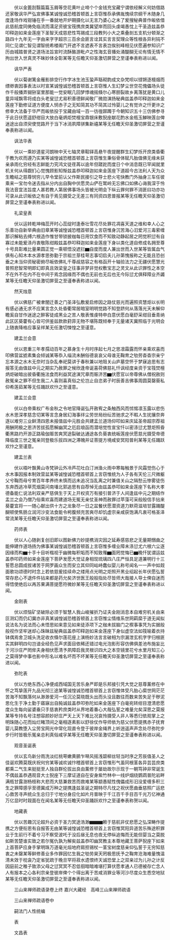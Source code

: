 <!-- { "loadSidebar": true } -->
　　伏以金篦刮翳篇篇玉屑等空花黄叶止啼个个金钱充宝藏宁谓依经解义何妨借路还家敬讽华严弘宣佛事某诚惶诚恐稽首顿首上言窃惟忝承佛胤愧续宗纲干木随身几度逢场作戏钳锤在手一番就地开炉期摄化以无言乃婆心之未了爰搜秘典普作皈依借此慈航度同俦免临流而濡足资彼宝筏携庶类冀望岸而回头虔竭愚忱上干圣造兹盖恭叩释迦如来金莲座下圣智天成慈悲性笃锡成三段教列小大之乘叠剖五支机分顿渐之路四十九年无一字由来字字超宗三百余会匪言诠其实言言契理众等性根各异利钝不同仁见谓仁智见谓智统希楼阁门开遮不言遮表不言表岂俟别峰相见伏愿遍参知识广历由城踏普贤之道场法旨宣时流酥酪游毗卢之性海玄音播处涌醍醐无论有情无情不拘出世入世真灵不昧妙体全彰某等无任瞻天仰圣激切屏营之至谨奉表称进以闻。

　　讽华严表

　　伏以菊谢篱金雁影排空行作字冰生池玉蛩声聒砌韵成文杂梵呗以铿锵逐檀烟而缥缈衷因事表法以时宣某诚惶诚恐稽首顿首上言窃惟人生幻梦尘世空花傀儡场头徒作千般播弄猢狲室里那能一觉安眠几回梦悸魂摇倏尔心寒胆裂故乡离落犹是黄口儿童异域飘零将成白头老叟愆尤易积善德鲜闻敬厂微勋演扬秘典兹盖恭叩释迦如来金莲座下勤修证道方便度人悯赤子之无知简其功不简其过怜婴儿之有觉许之忏更许之修幸大法备于华严而皈依投于宝藏由域一百一彷徨踯躅于今朝知识五十三仿佛参寻于此日伏愿遥舒绀目大放白毫炳炬焚檀宝鼎银床敷猊座献花酌水金瓶玉觯映莲台俾迷途出自须臾使觉路开于当下冰消夙障骈集新禧某等无任瞻天仰圣激切屏营之至谨奉表称进以闻。

　　讽法华表

　　伏以一乘妙道星河朗映中天七轴灵章鞀铎高悬午夜提醒群生幻梦烁开庶类昏衢于教为欢而遵乃实某等诚惶诚恐稽首顿首上言窃惟生秉俗骨体赋凡胎值佛无缘未获亲承雨化穷经有志鲜能力究鸿文徒荏苒以逾年但蹉跎而度日个中消息既已罕闻就里机关何从得觑扪心觉愧顾影知惭兹盖恭叩释迦如来金莲座下道超今古法利人天为众生瞻岵之慈尊悯穷儿早令堂前认父作斯民接引之导士悲火宅快教门外抽身三车任彼乘来一宝勿令迷去指从分内出自胸中伏愿灵山俨在鹫岭无忘佛口如佛心诲我深于怜我法音宜法旨度人甚若教人第居佛事场头皆被光明会下纵云罪何罪不消匪曰功亦功可录从此识皈依之有自于焉见摄受之无差三有同资四恩普报某等无任瞻天仰圣激切屏营之至谨奉表称进以闻。

　　礼梁皇表

　　伏以运转乾坤梅蕊开时心蕊绽时逢泰壮雪花尽处罪花凋喜天道之维和幸人心之乐善功自新举典由旧章某等诚惶诚恐稽首顿首上言窃惟身沉苦海心汩爱河三毒萦缠那识解粘去缚六根造作惟甘带锁披枷每日用饮食而不知致动静起居之罔觉积愆有自寡过未能爰涤丹衷敬陈绀殿兹盖恭叩释迦如来金莲座下身以类化道自修成名拥至尊十号具彰难比量果圆正觉一乘顿悟没遮拦▆自度而度人兼出世而入世某等皆属血气俱有心知木本水源孝思弥勤于宗祖兰芽桂萼志事切启夫儿孙第愧报称之无能且恐创垂之未当仰资秘密俯尽皈依佛礼千尊觇慈容之有格函开十轴验法力之无疆伏愿慧光普照悲智常明即幻即真且效梁皇之往事非梦非觉权敷宝志之灵文从此识罪性之本空不在外不在内不在中间于焉念因缘而不偶也无前也无后也无今际愆尤俱释障业齐蠲某等无任瞻天仰圣激切屏营之至谨奉表称进以闻。

　　然天烛意

　　伏以佛慈广被聿闇迁善之门圣泽弘敷爰启修因之路仗慈光而遍照资慧炬以长明有感必通无求不应某言念久处昏衢常居暗室明明觉路不知登跻何从落落光天未解仰瞻奚自甘作迷途之醉客徒成黑业之苦人敬表惟虔特申白意伏愿白毫舒采绀目垂青纳此区区葵藿有心皆可供鉴兹款款葑菲无物不堪陈既倾奉于无量诸天冀照临于光明会上随衷降格应事呈祥某无任激切悚惶之至谨意。

　　建盂兰会意

　　伏以恩重三年孝孺动百年之慕身生十月时序起七月之思凛霜露而怀亲乘欢喜而叩佛营盆摅素集会倾诚某等忝入缁流未酬俗德哀哀父母谁无鞠育之劬劳杳杳宗亲宁忘本源之水木无奈时当杂乱奉祀莫讲于春秋兼以地阻关山庐墓空怀于梦寐追思有志报答无由值兹中元之期实乃赦罪之候欣逢帝诞喜荷佛慈礼忏讽经度亲资于宝筏焚檀炳炬破暗出彼昏衢施法食而利益冥途演咒章而赈济苦▆伏愿官以帝尊佛从僧祝赦则赦冤亲之罪不但生我二人喜则喜真俗之伦岂止自恣弟子时辰善吉佛事周圆莫罄葵私仰希莲茹某等无任踊跃欢忭之至谨意。

　　建盂兰会意

　　伏以白帝乘权广布金秋之令地官降诞弘开赦宥之条触西风而怵惕凛玉露以悲伤水木思深孝慈念切某等言念身居幻海事绊尘劳世局纷纭苦驰求之不暇人生扰攘奈奔逐以难穷三业鲜清四恩未报值兹中元胜会共建盂兰道场仰叩如来庆延圣帝超宗荐祖用酬罔极之恩济苦拔孤愿解幽冥之厄启琅函而潜培觉性宣宝忏以密涤愆尤慧炬照昏衢黑路灼开游正路瑜伽赈苦爽冥途裂破达通途各负葵衷统皈莲座伏愿慈光摄受帝德降临度三世之冤亲同登极乐拔四洲之滞魄并证菩提方境咸安冥阳普利某等无任踊跃欢忭之至谨意。

　　建盂兰表

　　伏以梧叶飘黄山寺梵钟云外冷芦花吐白汀洲渔火雨中寒每触景于风霜觉伤心于水木事因报本制效营盆某等诚惶诚恐稽首顿首上言窃惟统为人子各有天伦三尺微躯父兮鞠而母兮育百年孝养终未慎而远未追况当乱离之时兼值关山之隔愁云惨雾徒伤东奔西逃冷草荒烟莫问南墦北郭追思有自荐悼无由兹盖恭叩如来金莲座下名称大孝德备能仁说法利双亲严慈俱生于天上开权资万有接引普济于人间逢兹中元之期结作盂兰之会乃僧乃俗乘欢喜而建道场无冤无亲仗圣神而赦罪过苹藻可采般般信手拈来葵藿宜将一一随心献出供十方之龙象尽一日之盆餐伏愿潜资道力默荷滋培甘露踊醍醐顿使焦肠立润河沙变法食能令枵腹频充苦爽尽却饥虚宗亲咸获饱满凡衷可格圣泽常流某等无任瞻天仰圣激切屏营之至谨奉表称进以闻。

　　药师表

　　伏以人心随剥复创旧即以图新佛力妙提槜消灾因之延寿感慈悲之无量期悃曲之能伸建作道场扬为佛事某诚惶诚恐稽首顿首上言窃惟多缠业障未涤愆尤六根六尘逐因缘而构▆十手十目听楷视于幽微每积垢而不知致罹▆面罔觉悔已▆晚忏犹谓运兹盖恭叩药师如来金莲座下菩萨发愿大觉证身相现琉璃四八庄严恒具足道兼明行十三誓愿总圆成拔诸苦于网罗画众生而安立其仰同岵峙蠢似婴儿称号闻名一一声中如觌面歌功颂德时时念上若依慈爰挂续命之缕用点光明之炬照开黑业绍起长年伏愿弘誓常存悲心不退件件拈来都是药允矣济世医王般般指处尽皆师大哉接人导士俾自迷而得悟使绝后以再苏果满菩提愿符微妙某等无任瞻天仰圣激切屏营之至谨奉表称进以闻。

　　金刚表

　　伏以烦恼矿坚破除必须于智慧人我山峻摧折乃证夫金刚消息本自难穷机关由来叵测幻而仍幻冀亦非真某诚惶诚恐稽首顿首上言窃惟尘情维系世网羁縻于道无闻拟说法名为说法而心未悟思如来意见如来徒添项下之枷未拔脑门之楔事事凭为实据般般视作坚牢迷却心珠昧兹秘典兹盖恭叩释迦如来金莲座下身似虚空法如筏喻着衣持钵偶焉舍卫城头洗足收衣倏尔莲花座上演杨妙法言言破相为宗漏泄玄机字字归根匪实其鲜明四句岂谙全经色见声求面目依稀还错过电光泡影形容仿佛俱差池布施妄比于河沙庄严罔侔夫身相伏愿清予夙障启我灵根识四大之本空镜里花兮水里月知三心之莫得梦中事也影中形名以难名坏而不坏某等无任瞻天仰圣激切屏营之至谨奉表称进以闻。

　　弥陀表

　　伏以方绝东西心净便成西域国无苦乐身严即是乐邦接引凭大觉之慈尊薰修在中怀之笃挚莲开九品光彻三途某等诚惶诚恐稽首顿首上言窃惟体受凡胎心縻世网茫茫苦海不知飘落何从渺渺爱河一任沉沦莫晓既头出而头没且数往而数来苦失足于秽泥思化生于净土勤于寤寐出自肫诚兹盖恭叩弥陀如来金莲座下白毫宛转绀目澄清悲愿度众生每向娑婆垂只手慈衷矜庶类时从界地着番心大哉弘誓之难量允矣深思之莫报某等专持名号注想容颜妙好庄严天上天下难比况哀怜摄受人非人等悉归依观掌上之明珠随心花而灿烂睹顶间之毫相逐素影以舒徐仗作导师依为慈父伏愿提携赤子抚育婴儿莫教堕入尘劳宝网光中常化现直令登于彼岸金绳界上听逍遥声声念处尽弥陀步步行时皆极乐冤亲总利真俗咸孚某等无任瞻天仰圣激切屏营之至谨奉表称进以闻。

　　观音圣诞表

　　伏以玄鸟新分雨洗淡红桃萼嫩黄鹂乍啭风摇浅碧柳丝轻当时序之芳辰值圣人之佳诞欢腾莫既庆祝何穷某等诚欢诚忭稽首顿首上言窃惟形气虽同根茎各异芸芸庶类都乘二气生来挺挺至人独自群伦拔出良由薰修于屡劫故尔示现于一朝笃钟非常诞生不偶兹盖恭遇观音大士猊座下三摩证道自在安身紫竹林中一线炉烟绕鹦鹉普陀岩畔满瓶甘露澍杨枝称大悲而大慈兼救苦而救难某等颛愚赋性傀儡成形汩没爱缠多积三生之罪障感孚至德冀成万种之提携逢兹圣诞之期特尽凡忱之祝伏愿曲垂慈照广运悲心救苦寻声统众生总归于寸地分身应化如片月普映于千江百千手目百千光万亿神通万亿显时时觌面在在闻名某等无任瞻天仰圣踊跃欢忭之至谨奉表称贺以闻。

　　地藏表

　　伏以苦趣沉沦超升必资于圣力冥途浩渺▆▆▆赖于慈航非仗悲愿之弘深畴作提携之方便衔恩有自报答无由某等诚惶诚恐稽首顿首上言窃惟冥阳异道苦乐殊途积罪业于生前行不着兮习不察受波吒于没后昼无息也夜无停纵追悔而无能但婴当之莫脱如斯苦楚谁实致之若尔冤仇孰为解矣兹盖恭叩幽冥教主本尊地藏王菩萨猊座下如来上首菩萨应身手掌明珠万道毫光烜地府肩担锡杖一茎宝树度慈亲仰弘誓于无穷知慈衷之未罄某等鲜修善业多作罪因忆生我之劬劳昊天罔极思抚予之鞠育沧海难量愧温清未效于枕衾乃定省犹疏于晚旦罕将菽水遗恨终天诚恐堂上之双亲过为儿孙之计反因庭前之稚子致添父母之愆冥冥不忍低徊暗暗难堪打算伏愿孝通人已德被存亡念人人有报本之心各利宗亲登彼岸俾个个得出离于苦咸消罪业等河沙尽度众生悉空地狱某等无任瞻天仰圣激切屏营之至谨奉表称进以闻。

　　三山来禅师疏语录卷上终
嘉兴大藏经　高峰三山来禅师疏语


　　三山来禅师疏语卷中

　　嗣法门人性统编

　　表

　　文昌表

